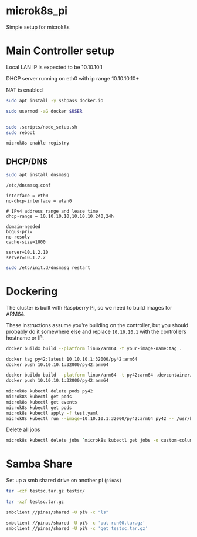# microk8s_pi
Simple setup for microk8s



# Main Controller setup

Local LAN IP is expected to be 10.10.10.1

DHCP server running on eth0 with ip range 10.10.10.10+

NAT is enabled


```bash
sudo apt install -y sshpass docker.io

sudo usermod -aG docker $USER


sudo .scripts/node_setup.sh
sudo reboot

microk8s enable registry
```

## DHCP/DNS

```bash
sudo apt install dnsmasq
```


`/etc/dnsmasq.conf`

```
interface = eth0
no-dhcp-interface = wlan0

# IPv4 address range and lease time
dhcp-range = 10.10.10.10,10.10.10.240,24h

domain-needed
bogus-priv
no-resolv
cache-size=1000

server=10.1.2.10
server=10.1.2.2
```

```bash
sudo /etc/init.d/dnsmasq restart
```



# Dockering

The cluster is built with Raspberry Pi, so we need to build images for ARM64.

These instructions assume you're building on the controller, but you should probably do it somewhere else and replace `10.10.10.1` with the controllers hostname or IP.


```bash
docker buildx build --platform linux/arm64 -t your-image-name:tag .

docker tag py42:latest 10.10.10.1:32000/py42:arm64
docker push 10.10.10.1:32000/py42:arm64

docker buildx build --platform linux/arm64 -t py42:arm64 .devcontainer/
docker push 10.10.10.1:32000/py42:arm64
```


```bash
microk8s kubectl delete pods py42
microk8s kubectl get pods
microk8s kubectl get events
microk8s kubectl get pods
microk8s kubectl apply -f test.yaml
microk8s kubectl run --image=10.10.10.1:32000/py42:arm64 py42 -- /usr/bin/echo HELLO WORLD
```

Delete all jobs

```bash
microk8s kubectl delete jobs `microk8s kubectl get jobs -o custom-columns=:.metadata.name`
```


# Samba Share

Set up a smb shared drive on another pi (`pinas`)

```bash
tar -czf testsc.tar.gz testsc/

tar -xzf testsc.tar.gz
```


```bash
smbclient //pinas/shared -U pi% -c "ls"

smbclient //pinas/shared -U pi% -c 'put run00.tar.gz'
smbclient //pinas/shared -U pi% -c 'get testsc.tar.gz'

```